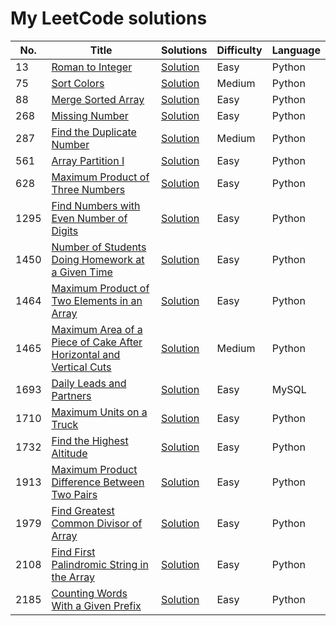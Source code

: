 
# My LeetCode solutions

|  No.  |      Title     |   Solutions   |  Difficulty  |  Language  |                
|-----|----------------|---------------|--------------|-------------|
|13|[Roman to Integer](https://leetcode.com/problems/roman-to-integer/)|[Solution](https://github.com/Mennatallah9/LeetCode/blob/24f23608ee05c9f699d270dc6c6df7de233fbd7d/LeetCode%20Solutions/13.%20Roman%20to%20Integer.py)|Easy|Python|
|75|[Sort Colors](https://leetcode.com/problems/sort-colors/)|[Solution](https://github.com/Mennatallah9/LeetCode/blob/0b8bcbf6215cbf8f69d541051018a4b318ad2e1f/LeetCode%20Solutions/75.%20Sort%20Colors.py)|Medium|Python|
|88|[Merge Sorted Array](https://leetcode.com/problems/merge-sorted-array/)|[Solution](https://github.com/Mennatallah9/LeetCode/blob/main/LeetCode%20Solutions/88.%20Merge%20Sorted%20Array.py)|Easy|Python|
|268|[Missing Number](https://leetcode.com/problems/missing-number/)|[Solution](https://github.com/Mennatallah9/LeetCode/blob/0b8bcbf6215cbf8f69d541051018a4b318ad2e1f/LeetCode%20Solutions/268.%20Missing%20Number.py)|Easy|Python|
|287|[Find the Duplicate Number](https://leetcode.com/problems/find-the-duplicate-number/)|[Solution](https://github.com/Mennatallah9/LeetCode/blob/320e0825fe7cb0a70099dbe9edffb874af685f4a/LeetCode%20Solutions/287.%20Find%20the%20Duplicate%20Number.py)|Medium|Python|
|561|[Array Partition I](https://leetcode.com/problems/array-partition-i/)|[Solution](https://github.com/Mennatallah9/LeetCode/blob/c3ef7439f190b82e9534c4812de8cbc4737c8a4f/LeetCode%20Solutions/561.%20Array%20Partition%20I.py)|Easy|Python|
|628|[Maximum Product of Three Numbers](https://leetcode.com/problems/maximum-product-of-three-numbers/)|[Solution](https://github.com/Mennatallah9/LeetCode/blob/547c22be33d346bcb16ba7f288fe09405fafb1f4/LeetCode%20Solutions/628.%20Maximum%20Product%20of%20Three%20Numbers.py)|Easy|Python|
|1295|[Find Numbers with Even Number of Digits](https://leetcode.com/problems/find-numbers-with-even-number-of-digits/)|[Solution](https://github.com/Mennatallah9/LeetCode/blob/97f013123eed4c689a65922f9256d5d910f85870/LeetCode%20Solutions/1295.%20Find%20Numbers%20with%20Even%20Number%20of%20Digits.py)|Easy|Python|
|1450|[Number of Students Doing Homework at a Given Time](https://leetcode.com/problems/number-of-students-doing-homework-at-a-given-time/)|[Solution](https://github.com/Mennatallah9/LeetCode/blob/97f013123eed4c689a65922f9256d5d910f85870/LeetCode%20Solutions/1450.%20Number%20of%20Students%20Doing%20Homework%20at%20a%20Given%20Time.py)|Easy|Python|
|1464|[Maximum Product of Two Elements in an Array](https://leetcode.com/problems/maximum-product-of-two-elements-in-an-array/)|[Solution](https://github.com/Mennatallah9/LeetCode/blob/97f013123eed4c689a65922f9256d5d910f85870/LeetCode%20Solutions/1464.%20Maximum%20Product%20of%20Two%20Elements%20in%20an%20Array.py)|Easy|Python|
|1465|[Maximum Area of a Piece of Cake After Horizontal and Vertical Cuts](https://leetcode.com/problems/maximum-area-of-a-piece-of-cake-after-horizontal-and-vertical-cuts/)|[Solution](https://github.com/Mennatallah9/LeetCode/blob/6c400c4043e6165cc86ab611002c63714f75815f/LeetCode%20Solutions/1465.%20Maximum%20Area%20of%20a%20Piece%20of%20Cake%20After%20Horizontal%20and%20Vertical%20Cuts.py)|Medium|Python|
|1693|[Daily Leads and Partners](https://leetcode.com/problems/daily-leads-and-partners/)|[Solution](https://github.com/Mennatallah9/LeetCode/blob/02e3c1a56ad789fada11176b74864b3d7833a63b/LeetCode%20Solutions/1693.%20Daily%20Leads%20and%20Partners.md)|Easy|MySQL|
|1710|[Maximum Units on a Truck](https://leetcode.com/problems/maximum-units-on-a-truck/)|[Solution](https://github.com/Mennatallah9/LeetCode/blob/f932c04ce88e2991a2f3e32aa29b980389e0f10d/LeetCode%20Solutions/1710.%20Maximum%20Units%20on%20a%20Truck.py)|Easy|Python|
|1732|[Find the Highest Altitude](https://leetcode.com/problems/find-the-highest-altitude/)|[Solution](https://github.com/Mennatallah9/LeetCode/blob/97f013123eed4c689a65922f9256d5d910f85870/LeetCode%20Solutions/1732.%20Find%20the%20Highest%20Altitude.py)|Easy|Python|
|1913|[Maximum Product Difference Between Two Pairs](https://leetcode.com/problems/maximum-product-difference-between-two-pairs/)|[Solution](https://github.com/Mennatallah9/LeetCode/blob/97f013123eed4c689a65922f9256d5d910f85870/LeetCode%20Solutions/1913.%20Maximum%20Product%20Difference%20Between%20Two%20Pairs.py)|Easy|Python|
|1979|[Find Greatest Common Divisor of Array](https://leetcode.com/problems/find-greatest-common-divisor-of-array/)|[Solution](https://github.com/Mennatallah9/LeetCode/blob/97f013123eed4c689a65922f9256d5d910f85870/LeetCode%20Solutions/1979.%20Find%20Greatest%20Common%20Divisor%20of%20Array.py)|Easy|Python|
|2108|[Find First Palindromic String in the Array](https://leetcode.com/problems/find-first-palindromic-string-in-the-array/)|[Solution](https://github.com/Mennatallah9/LeetCode/blob/5eb3f99a40a2951e897ea771b55b39697125c512/LeetCode%20Solutions/2108.%20Find%20First%20Palindromic%20String%20in%20the%20Array.py)|Easy|Python|
|2185|[Counting Words With a Given Prefix](https://leetcode.com/problems/counting-words-with-a-given-prefix/)|[Solution](https://github.com/Mennatallah9/LeetCode/blob/97f013123eed4c689a65922f9256d5d910f85870/LeetCode%20Solutions/2185.%20Counting%20Words%20With%20a%20Given%20Prefix.py)|Easy|Python|

